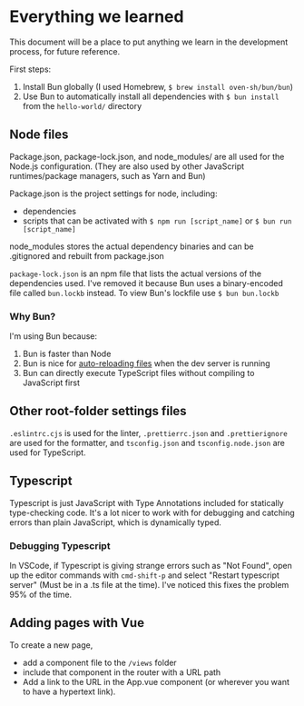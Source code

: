 # Everything we learned

This document will be a place to put anything we learn in the development process, for future reference.

First steps:

1. Install Bun globally (I used Homebrew, `$ brew install oven-sh/bun/bun`)
2. Use Bun to automatically install all dependencies with `$ bun install` from the `hello-world/` directory

## Node files

Package.json, package-lock.json, and node_modules/ are all used for the Node.js configuration. (They are also used by other JavaScript runtimes/package managers, such as Yarn and Bun)

Package.json is the project settings for node, including:

- dependencies
- scripts that can be activated with `$ npm run [script_name]` or `$ bun run [script_name]`

node_modules stores the actual dependency binaries and can be .gitignored and rebuilt from package.json

`package-lock.json` is an npm file that lists the actual versions of the dependencies used. I've removed it because Bun uses a binary-encoded file called `bun.lockb` instead.
To view Bun's lockfile use `$ bun bun.lockb`

### Why Bun?

I'm using Bun because:

1. Bun is faster than Node
2. Bun is nice for [auto-reloading files](https://bun.sh/docs/runtime/hot) when the dev server is running
3. Bun can directly execute TypeScript files without compiling to JavaScript first

## Other root-folder settings files

`.eslintrc.cjs` is used for the linter, `.prettierrc.json` and `.prettierignore` are used for the formatter, and `tsconfig.json` and `tsconfig.node.json` are used for TypeScript.

## Typescript

Typescript is just JavaScript with Type Annotations included for statically type-checking code. It's a lot nicer to work with for debugging and catching errors than plain JavaScript, which is dynamically typed.

### Debugging Typescript

In VSCode, if Typescript is giving strange errors such as "Not Found", open up the editor commands with `cmd-shift-p` and select "Restart typescript server" (Must be in a .ts file at the time). I've noticed this fixes the problem 95% of the time.

## Adding pages with Vue

To create a new page,

- add a component file to the `/views` folder
- include that component in the router with a URL path
- Add a link to the URL in the App.vue component (or wherever you want to have a hypertext link).
